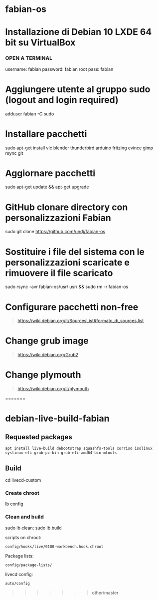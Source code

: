 # fabian-os


# Installazione di Debian 10 LXDE 64 bit su VirtualBox

### OPEN A TERMINAL ###

username:   fabian
password:   fabian
root pass:  fabian

# Aggiungere utente al gruppo sudo (logout and login required)
adduser fabian -G sudo

# Installare pacchetti
sudo apt-get install vlc blender thunderbird arduino fritzing evince gimp rsync git

# Aggiornare pacchetti
sudo apt-get update && apt-get upgrade

# GitHub clonare directory con personalizzazioni Fabian
sudo git clone https://github.com/undj/fabian-os

# Sostituire i file del sistema con le personalizzazioni scaricate e rimuovere il file scaricato
sudo rsync -avr fabian-os/usr/ usr/ && sudo rm -r fabian-os

# Configurare pacchetti non-free
> https://wiki.debian.org/it/SourcesList#formato_di_sources.list

# Change grub image
> https://wiki.debian.org/Grub2

# Change plymouth
> https://wiki.debian.org/it/plymouth


=======
# debian-live-build-fabian

## Requested packages

    apt install live-build debootstrap squashfs-tools xorriso isolinux syslinux-efi grub-pc-bin grub-efi-amd64-bin mtools

## Build

cd livecd-custom

### Create chroot

lb config

### Clean and build

sudo lb clean; sudo lb build

scripts on chroot:

    config/hooks/live/0100-workbench.hook.chroot

Package lists:

    config/package-lists/

livecd config:

    auto/config
>>>>>>> other/master
